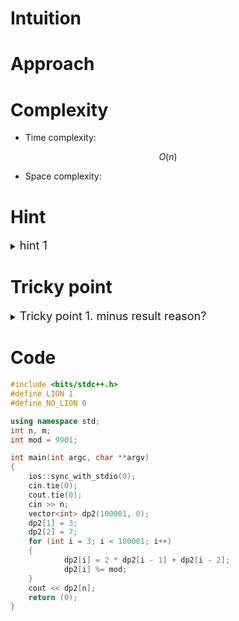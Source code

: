 # Intuition
<!-- Describe your first thoughts on how to solve this problem. -->

# Approach
<!-- Describe your approach to solving the problem. -->

# Complexity
- Time complexity:
<!-- Add your time complexity here, e.g. $$O(n)$$ -->
$$ O(n) $$

- Space complexity:
<!-- Add your space complexity here, e.g. $$O(n)$$ -->

# Hint

<details>
<summary> <font size="4"> hint 1 </font> </summary>
<div markdown="1">

think three cases.
xo ox xx

</div>
</details>

# Tricky point


<details>
<summary> <font size="4"> Tricky point 1. minus result reason? </font> </summary>
<div markdown="1">

dp[i][case_j] = dp[i][case_j - 1] % mod - dp[i - 1][case_j] % mod -> minus

</div>
</details>

# Code
```cpp []
#include <bits/stdc++.h>
#define LION 1
#define NO_LION 0

using namespace std;
int n, m;
int mod = 9901;

int	main(int argc, char **argv)
{
	ios::sync_with_stdio(0);
	cin.tie(0);
	cout.tie(0);
	cin >> n;
	vector<int> dp2(100001, 0);
	dp2[1] = 3;
	dp2[2] = 7;
	for (int i = 3; i < 100001; i++)
	{
			dp2[i] = 2 * dp2[i - 1] + dp2[i - 2];
			dp2[i] %= mod;
	}
	cout << dp2[n];
	return (0);
}


```

